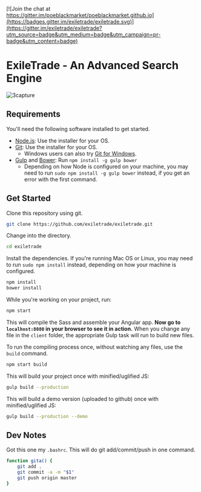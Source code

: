 [![Join the chat at https://gitter.im/poeblackmarket/poeblackmarket.github.io](https://badges.gitter.im/exiletrade/exiletrade.svg)](https://gitter.im/exiletrade/exiletrade?utm_source=badge&utm_medium=badge&utm_campaign=pr-badge&utm_content=badge)

# ExileTrade - An Advanced Search Engine

![3capture](https://cloud.githubusercontent.com/assets/75921/13552334/6761a29e-e399-11e5-8f9c-65d25a1d578d.PNG)

## Requirements

You'll need the following software installed to get started.

  - [Node.js](http://nodejs.org): Use the installer for your OS.
  - [Git](http://git-scm.com/downloads): Use the installer for your OS.
    - Windows users can also try [Git for Windows](http://git-for-windows.github.io/).
  - [Gulp](http://gulpjs.com/) and [Bower](http://bower.io): Run `npm install -g gulp bower`
    - Depending on how Node is configured on your machine, you may need to run `sudo npm install -g gulp bower` instead, if you get an error with the first command.

## Get Started

Clone this repository using git.

```bash
git clone https://github.com/exiletrade/exiletrade.git
```

Change into the directory.

```bash
cd exiletrade
```

Install the dependencies. If you're running Mac OS or Linux, you may need to run `sudo npm install` instead, depending on how your machine is configured.

```bash
npm install
bower install
```

While you're working on your project, run:

```bash
npm start
```

This will compile the Sass and assemble your Angular app. **Now go to `localhost:8080` in your browser to see it in action.** When you change any file in the `client` folder, the appropriate Gulp task will run to build new files.

To run the compiling process once, without watching any files, use the `build` command.

```bash
npm start build
```

This will build your project once with minified/uglified JS:

```bash
gulp build --production
```

This will build a demo version (uploaded to github) once with minified/uglified JS:

```bash
gulp build --production --demo
```

## Dev Notes

Got this one my `.bashrc`. This will do git add/commit/push in one command.

```bash
function gita() {
    git add .
    git commit -a -m "$1"
    git push origin master
}
```

